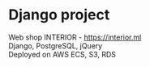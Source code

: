 # Django project
Web shop INTERIOR - https://interior.ml<br />
Django, PostgreSQL, jQuery<br />
Deployed on AWS ECS, S3, RDS